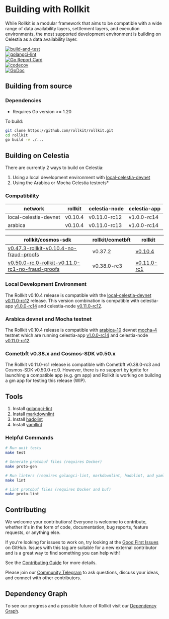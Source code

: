 # Building with Rollkit

While Rollkit is a modular framework that aims to be compatible with
a wide range of data availability layers, settlement layers, and
execution environments, the most supported development environment
is building on Celestia as a data availability layer.

[![build-and-test](https://github.com/rollkit/rollkit/actions/workflows/test.yml/badge.svg)](https://github.com/rollkit/rollkit/actions/workflows/test.yml)  
[![golangci-lint](https://github.com/rollkit/rollkit/actions/workflows/lint.yml/badge.svg)](https://github.com/rollkit/rollkit/actions/workflows/lint.yml)  
[![Go Report Card](https://goreportcard.com/badge/github.com/rollkit/rollkit)](https://goreportcard.com/report/github.com/rollkit/rollkit)  
[![codecov](https://codecov.io/gh/rollkit/rollkit/branch/main/graph/badge.svg?token=CWGA4RLDS9)](https://codecov.io/gh/rollkit/rollkit)  
[![GoDoc](https://godoc.org/github.com/rollkit/rollkit?status.svg)](https://godoc.org/github.com/rollkit/rollkit)  

## Building from source

### Dependencies

* Requires Go version >= 1.20

To build:

```sh
git clone https://github.com/rollkit/rollkit.git
cd rollkit 
go build -v ./...
```

## Building on Celestia

There are currently 2 ways to build on Celestia:

1. Using a local development environment with [local-celestia-devnet](https://github.com/rollkit/local-celestia-devnet)
2. Using the Arabica or Mocha Celestia testnets*

### Compatibility

| network               | rollkit    | celestia-node | celestia-app |
|-----------------------|------------|---------------|--------------|
| local-celestia-devnet | v0.10.4     | v0.11.0-rc12   | v1.0.0-rc14   |
| arabica               | v0.10.4     | v0.11.0-rc13   | v1.0.0-rc14   |

| rollkit/cosmos-sdk                          | rollkit/cometbft                   | rollkit    |
|---------------------------------------------|------------------------------------|------------|
| [v0.47.3-rollkit-v0.10.4-no-fraud-proofs](https://github.com/rollkit/cosmos-sdk/releases/tag/v0.47.3-rollkit-v0.10.4-no-fraud-proofs)     | v0.37.2 | [v0.10.4](https://github.com/rollkit/rollkit/releases/tag/v0.10.4)     |
| [v0.50.0-rc.0-rollkit-v0.11.0-rc1-no-fraud-proofs](https://github.com/rollkit/cosmos-sdk/releases/tag/v0.50.0-rc.0-rollkit-v0.11.0-rc1-no-fraud-proofs)     | v0.38.0-rc3 | [v0.11.0-rc1](https://github.com/rollkit/rollkit/releases/tag/v0.11.0-rc1)     |

### Local Development Environment

The Rollkit v0.10.4 release is compatible with the
[local-celestia-devnet](https://github.com/rollkit/local-celestia-devnet) [v0.11.0-rc12](https://github.com/rollkit/local-celestia-devnet/releases/tag/v0.11.0-rc12)
release. This version combination is compatible with celestia-app
[v1.0.0-rc14](https://github.com/celestiaorg/celestia-app/releases/tag/v1.0.0-rc14)
and celestia-node
[v0.11.0-rc12](https://github.com/celestiaorg/celestia-node/releases/tag/v0.11.0-rc8).

### Arabica devnet and Mocha testnet

The Rollkit v0.10.4 release is compatible with
[arabica-10](https://docs.celestia.org/nodes/arabica-devnet/) devnet
[mocha-4](https://docs.celestia.org/nodes/mocha-testnet/) testnet which are running
celestia-app
[v1.0.0-rc14](https://github.com/celestiaorg/celestia-app/releases/tag/v1.0.0-rc14)
and celestia-node
[v0.11.0-rc12](https://github.com/celestiaorg/celestia-node/releases/tag/v0.11.0-rc8).

### Cometbft v0.38.x and Cosmos-SDK v0.50.x

The Rollkit v0.11.0-rc1 release is compatible with Cometbft v0.38.0-rc3 and Cosmos-SDK v0.50.0-rc.0. However, there is no support by ignite for launching a compatible app (e.g. gm app) and Rollkit is working on building a gm app for testing this release (WIP).

## Tools

1. Install [golangci-lint](https://golangci-lint.run/usage/install/)
2. Install [markdownlint](https://github.com/DavidAnson/markdownlint)
3. Install [hadolint](https://github.com/hadolint/hadolint)
4. Install [yamllint](https://yamllint.readthedocs.io/en/stable/quickstart.html)

### Helpful Commands

```sh
# Run unit tests
make test

# Generate protobuf files (requires Docker)
make proto-gen

# Run linters (requires golangci-lint, markdownlint, hadolint, and yamllint)
make lint

# Lint protobuf files (requires Docker and buf)
make proto-lint
```

## Contributing

We welcome your contributions! Everyone is welcome to contribute,
whether it's in the form of code,
documentation, bug reports, feature requests, or anything else.

If you're looking for issues to work on, try looking at the
[Good First Issues](https://github.com/rollkit/rollkit/issues?q=is%3Aissue+is%3Aopen+label%3A%22good+first+issue%22) on GitHub.
Issues with this tag are suitable for a new external contributor
and is a great way to find something you can help with!

See the [Contributing Guide](https://github.com/rollkit/rollkit/tree/main/CONTRIBUTING.md) for more details.

Please join our [Community Telegram](https://t.me/rollkit)
to ask questions, discuss your ideas, and connect with other contributors.

## Dependency Graph

To see our progress and a possible future of Rollkit visit our
[Dependency Graph](https://github.com/rollkit/rollkit/tree/main/docs/specification/rollkit-dependency-graph.md).
